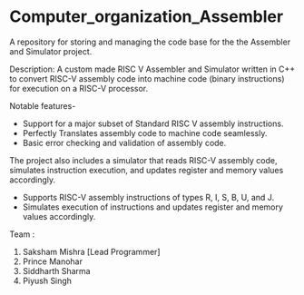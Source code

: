 # Computer_organization_Assembler
A repository for storing and managing the code base for the the Assembler and Simulator project.

Description:
A custom made RISC V Assembler and Simulator written in C++ to convert RISC-V assembly code into machine code (binary instructions) for execution on a RISC-V processor.

Notable features-
- Support for a major subset of Standard RISC V assembly instructions.
- Perfectly Translates assembly code to machine code seamlessly.
- Basic error checking and validation of assembly code.

The project also includes a simulator that reads RISC-V assembly code, simulates instruction execution, and updates register and memory values accordingly.
- Supports RISC-V assembly instructions of types R, I, S, B, U, and J.
- Simulates execution of instructions and updates register and memory values accordingly.
  
Team : 
1. Saksham Mishra [Lead Programmer]
2. Prince Manohar
3. Siddharth Sharma
4. Piyush Singh
